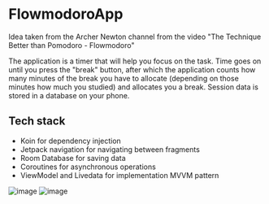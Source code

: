 # FlowmodoroApp
Idea taken from the Archer Newton channel from the video "The Technique Better than Pomodoro - Flowmodoro"

The application is a timer that will help you focus on the task. Time goes on until you press the "break" button, after which the application counts how many minutes of the break you have to allocate (depending on those minutes how much you studied) and allocates you a break. Session data is stored in a database on your phone.


## Tech stack
* Koin for dependency injection
* Jetpack navigation for navigating between fragments
* Room Database for saving data
* Coroutines for asynchronous operations
* ViewModel and Livedata for implementation MVVM pattern
 
![image](https://github.com/BruhChampus/FlowmodoroApp/assets/111679733/998f9fa4-b4c7-4433-8c46-b28e7e5080e6)
![image](https://github.com/BruhChampus/FlowmodoroApp/assets/111679733/1c83d34b-82b1-4105-a8a6-e42884942217)

